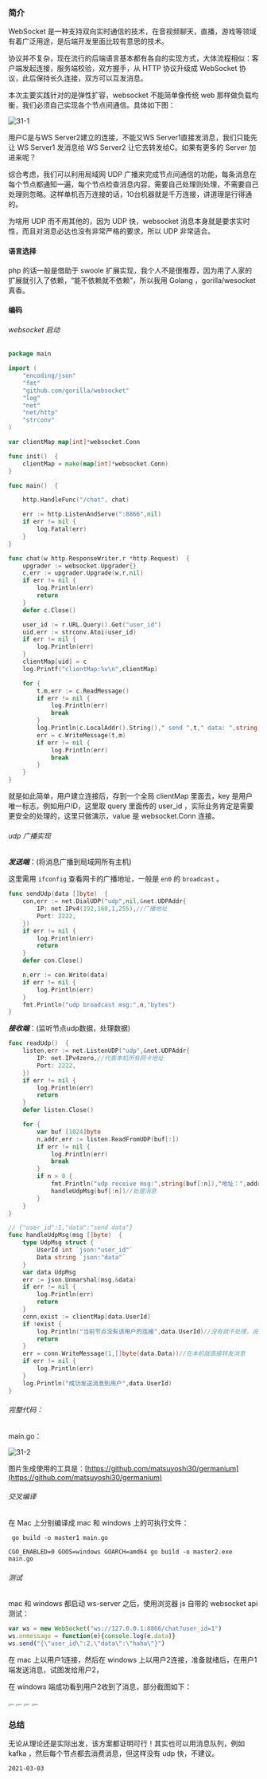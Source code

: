 ### 简介

WebSocket 是一种支持双向实时通信的技术，在音视频聊天，直播，游戏等领域有着广泛用途，是后端开发里面比较有意思的技术。

协议并不复杂，现在流行的后端语言基本都有各自的实现方式，大体流程相似：客户端发起连接，服务端校验，双方握手，从 HTTP 协议升级成 WebSocket 协议，此后保持长久连接，双方可以互发消息。

本次主要实践针对的是弹性扩容，websocket 不能简单像传统 web 那样做负载均衡，我们必须自己实现各个节点间通信。具体如下图：

![31-1](images/31-1.png)

用户C是与WS Server2建立的连接，不能又WS Server1直接发消息，我们只能先让 WS Server1 发消息给 WS Server2 让它去转发给C。如果有更多的 Server 加进来呢？

综合考虑，我们可以利用局域网 UDP 广播来完成节点间通信的功能，每条消息在每个节点都通知一遍，每个节点检查消息内容，需要自己处理则处理，不需要自己处理则忽略。这样单机百万连接的话，10台机器就是千万连接，讲道理是行得通的。

为啥用 UDP 而不用其他的，因为 UDP 快，websocket 消息本身就是要求实时性，而且对消息必达也没有非常严格的要求，所以 UDP 非常适合。

#### 语言选择

php 的话一般是借助于 swoole 扩展实现，我个人不是很推荐，因为用了人家的扩展就引入了依赖，“能不依赖就不依赖”，所以我用 Golang ，gorilla/wesocket 真香。

#### 编码

###### websocket 启动

```go
package main

import (
	"encoding/json"
	"fmt"
	"github.com/gorilla/websocket"
	"log"
	"net"
	"net/http"
	"strconv"
)

var clientMap map[int]*websocket.Conn

func init()  {
	clientMap = make(map[int]*websocket.Conn)
}

func main()  {

	http.HandleFunc("/chat", chat)

	err := http.ListenAndServe(":8866",nil)
	if err != nil {
		log.Fatal(err)
	}
}

func chat(w http.ResponseWriter,r *http.Request)  {
	upgrader := websocket.Upgrader{}
	c,err := upgrader.Upgrade(w,r,nil)
	if err != nil {
		log.Println(err)
		return
	}
	defer c.Close()

	user_id := r.URL.Query().Get("user_id")
	uid,err := strconv.Atoi(user_id)
	if err != nil {
		log.Println(err)
	}
	clientMap[uid] = c
	log.Printf("clientMap:%v\n",clientMap)

	for {
		t,m,err := c.ReadMessage()
		if err != nil {
			log.Println(err)
			break
		}
		log.Println(c.LocalAddr().String()," send ",t," data: ",string(m))
		err = c.WriteMessage(t,m)
		if err != nil {
			log.Println(err)
			break
		}
	}
}
```

就是如此简单，用户建立连接后，存到一个全局 clientMap 里面去，key 是用户唯一标志，例如用户ID，这里取 query 里面传的 user_id ，实际业务肯定是需要更安全的处理的，这里只做演示，value 是 websocket.Conn 连接。

###### udp 广播实现

***发送端***：(将消息广播到局域网所有主机)

这里需用 ```ifconfig``` 查看网卡的广播地址，一般是 ```en0``` 的 ```broadcast``` 。

```go
func sendUdp(data []byte)  {
	con,err := net.DialUDP("udp",nil,&net.UDPAddr{
		IP: net.IPv4(192,168,1,255),//广播地址
		Port: 2222,
	})
	if err != nil {
		log.Println(err)
		return
	}
	defer con.Close()

	n,err := con.Write(data)
	if err != nil {
		log.Println(err)
	}
	fmt.Println("udp broadcast msg:",n,"bytes")
}
```

***接收端***：(监听节点udp数据，处理数据)

```go
func readUdp()  {
	listen,err := net.ListenUDP("udp",&net.UDPAddr{
		IP: net.IPv4zero,//代表本机所有网卡地址
		Port: 2222,
	})
	if err != nil {
		log.Println(err)
		return
	}
	defer listen.Close()

	for {
		var buf [1024]byte
		n,addr,err := listen.ReadFromUDP(buf[:])
		if err != nil {
			log.Println(err)
			break
		}
		if n > 0 {
			fmt.Println("udp receive msg:",string(buf[:n]),"地址：",addr.IP.String(),":",addr.Port)
			handleUdpMsg(buf[:n])//处理消息
		}
	}
}
```

```go
// {"user_id":1,"data":"send data"}
func handleUdpMsg(msg []byte)  {
	type UdpMsg struct {
		UserId int `json:"user_id"`
		Data string `json:"data"`
	}
	var data UdpMsg
	err := json.Unmarshal(msg,&data)
	if err != nil {
		log.Println(err)
		return
	}
	conn,exist := clientMap[data.UserId]
	if !exist {
		log.Println("当前节点没有该用户的连接",data.UserId)//没有就不处理，说明目标用户的连接不在本机
		return
	}
	err = conn.WriteMessage(1,[]byte(data.Data))//在本机就直接转发消息
	if err != nil {
		log.Println(err)
	}
	log.Println("成功发送消息到用户",data.UserId)
}
```

###### 完整代码：

main.go：

![31-2](images/31-2.png)

图片生成使用的工具是：[https://github.com/matsuyoshi30/germanium](https://github.com/matsuyoshi30/germanium)

###### 交叉编译

在 Mac 上分别编译成 mac 和 windows 上的可执行文件：

```
 go build -o master1 main.go 
```

```
CGO_ENABLED=0 GOOS=windows GOARCH=amd64 go build -o master2.exe  main.go
```

###### 测试

mac 和 windows 都启动 ws-server 之后，使用浏览器 js 自带的 websocket api 测试：

```javascript
var ws = new WebSocket("ws://127.0.0.1:8866/chat?user_id=1")
ws.onmessage = function(e){console.log(e.data)}
ws.send("{\"user_id\":2,\"data\":\"haha\"}")
```

在 mac 上以用户1连接，然后在 windows 上以用户2连接，准备就绪后，在用户1端发送消息，试图发给用户2，

在 windows 端成功看到用户2收到了消息，部分截图如下：

<img src="images/31-3.jpeg" alt="31-3" style="zoom: 25%;" />

<img src="images/31-4.jpeg" alt="31-4" style="zoom:25%;" />

<img src="images/31-5.jpeg" alt="32-5" style="zoom:25%;" />

<img src="images/31-6.jpeg" alt="32-6" style="zoom:25%;" />

### 总结

无论从理论还是实际出发，该方案都证明可行！其实也可以用消息队列，例如 kafka ，然后每个节点都去消费消息，但这样没有 udp 快，不建议。



```2021-03-03```

